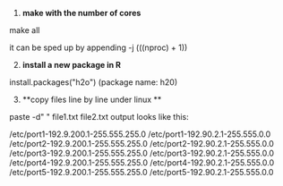 1. **make with the number of cores**

make all

it can be sped up by appending -j $(($(nproc) + 1))

2. **install a new package in R**


install.packages("h2o") (package name: h20)


3. **copy files line by line under linux **

paste -d" " file1.txt file2.txt
output looks like this:

/etc/port1-192.9.200.1-255.555.255.0 /etc/port1-192.90.2.1-255.555.0.0
/etc/port2-192.9.200.1-255.555.255.0 /etc/port2-192.90.2.1-255.555.0.0
/etc/port3-192.9.200.1-255.555.255.0 /etc/port3-192.90.2.1-255.555.0.0
/etc/port4-192.9.200.1-255.555.255.0 /etc/port4-192.90.2.1-255.555.0.0
/etc/port5-192.9.200.1-255.555.255.0 /etc/port5-192.90.2.1-255.555.0.0

